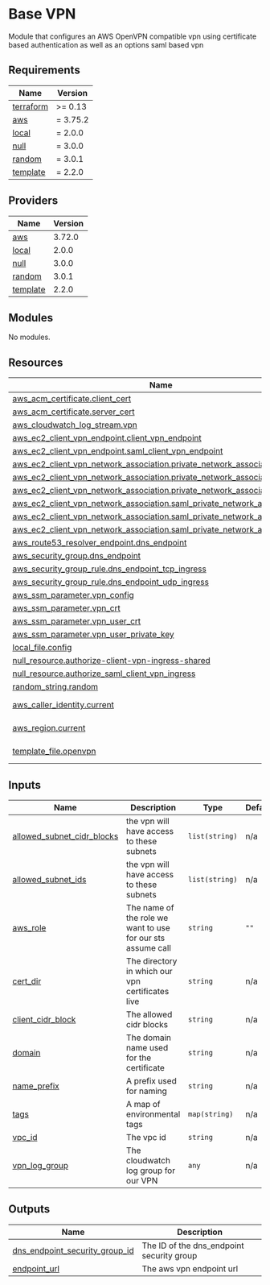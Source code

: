 # Base VPN

Module that configures an AWS OpenVPN compatible vpn using certificate based authentication as well as an
options saml based vpn

<!-- BEGIN_TF_DOCS -->
## Requirements

| Name | Version |
|------|---------|
| <a name="requirement_terraform"></a> [terraform](#requirement\_terraform) | >= 0.13 |
| <a name="requirement_aws"></a> [aws](#requirement\_aws) | = 3.75.2 |
| <a name="requirement_local"></a> [local](#requirement\_local) | = 2.0.0 |
| <a name="requirement_null"></a> [null](#requirement\_null) | = 3.0.0 |
| <a name="requirement_random"></a> [random](#requirement\_random) | = 3.0.1 |
| <a name="requirement_template"></a> [template](#requirement\_template) | = 2.2.0 |

## Providers

| Name | Version |
|------|---------|
| <a name="provider_aws"></a> [aws](#provider\_aws) | 3.72.0 |
| <a name="provider_local"></a> [local](#provider\_local) | 2.0.0 |
| <a name="provider_null"></a> [null](#provider\_null) | 3.0.0 |
| <a name="provider_random"></a> [random](#provider\_random) | 3.0.1 |
| <a name="provider_template"></a> [template](#provider\_template) | 2.2.0 |

## Modules

No modules.

## Resources

| Name | Type |
|------|------|
| [aws_acm_certificate.client_cert](https://registry.terraform.io/providers/hashicorp/aws/3.75.2/docs/resources/acm_certificate) | resource |
| [aws_acm_certificate.server_cert](https://registry.terraform.io/providers/hashicorp/aws/3.75.2/docs/resources/acm_certificate) | resource |
| [aws_cloudwatch_log_stream.vpn](https://registry.terraform.io/providers/hashicorp/aws/3.75.2/docs/resources/cloudwatch_log_stream) | resource |
| [aws_ec2_client_vpn_endpoint.client_vpn_endpoint](https://registry.terraform.io/providers/hashicorp/aws/3.75.2/docs/resources/ec2_client_vpn_endpoint) | resource |
| [aws_ec2_client_vpn_endpoint.saml_client_vpn_endpoint](https://registry.terraform.io/providers/hashicorp/aws/3.75.2/docs/resources/ec2_client_vpn_endpoint) | resource |
| [aws_ec2_client_vpn_network_association.private_network_association_a](https://registry.terraform.io/providers/hashicorp/aws/3.75.2/docs/resources/ec2_client_vpn_network_association) | resource |
| [aws_ec2_client_vpn_network_association.private_network_association_b](https://registry.terraform.io/providers/hashicorp/aws/3.75.2/docs/resources/ec2_client_vpn_network_association) | resource |
| [aws_ec2_client_vpn_network_association.private_network_association_c](https://registry.terraform.io/providers/hashicorp/aws/3.75.2/docs/resources/ec2_client_vpn_network_association) | resource |
| [aws_ec2_client_vpn_network_association.saml_private_network_association_a](https://registry.terraform.io/providers/hashicorp/aws/3.75.2/docs/resources/ec2_client_vpn_network_association) | resource |
| [aws_ec2_client_vpn_network_association.saml_private_network_association_b](https://registry.terraform.io/providers/hashicorp/aws/3.75.2/docs/resources/ec2_client_vpn_network_association) | resource |
| [aws_ec2_client_vpn_network_association.saml_private_network_association_c](https://registry.terraform.io/providers/hashicorp/aws/3.75.2/docs/resources/ec2_client_vpn_network_association) | resource |
| [aws_route53_resolver_endpoint.dns_endpoint](https://registry.terraform.io/providers/hashicorp/aws/3.75.2/docs/resources/route53_resolver_endpoint) | resource |
| [aws_security_group.dns_endpoint](https://registry.terraform.io/providers/hashicorp/aws/3.75.2/docs/resources/security_group) | resource |
| [aws_security_group_rule.dns_endpoint_tcp_ingress](https://registry.terraform.io/providers/hashicorp/aws/3.75.2/docs/resources/security_group_rule) | resource |
| [aws_security_group_rule.dns_endpoint_udp_ingress](https://registry.terraform.io/providers/hashicorp/aws/3.75.2/docs/resources/security_group_rule) | resource |
| [aws_ssm_parameter.vpn_config](https://registry.terraform.io/providers/hashicorp/aws/3.75.2/docs/resources/ssm_parameter) | resource |
| [aws_ssm_parameter.vpn_crt](https://registry.terraform.io/providers/hashicorp/aws/3.75.2/docs/resources/ssm_parameter) | resource |
| [aws_ssm_parameter.vpn_user_crt](https://registry.terraform.io/providers/hashicorp/aws/3.75.2/docs/resources/ssm_parameter) | resource |
| [aws_ssm_parameter.vpn_user_private_key](https://registry.terraform.io/providers/hashicorp/aws/3.75.2/docs/resources/ssm_parameter) | resource |
| [local_file.config](https://registry.terraform.io/providers/hashicorp/local/2.0.0/docs/resources/file) | resource |
| [null_resource.authorize-client-vpn-ingress-shared](https://registry.terraform.io/providers/hashicorp/null/3.0.0/docs/resources/resource) | resource |
| [null_resource.authorize_saml_client_vpn_ingress](https://registry.terraform.io/providers/hashicorp/null/3.0.0/docs/resources/resource) | resource |
| [random_string.random](https://registry.terraform.io/providers/hashicorp/random/3.0.1/docs/resources/string) | resource |
| [aws_caller_identity.current](https://registry.terraform.io/providers/hashicorp/aws/3.75.2/docs/data-sources/caller_identity) | data source |
| [aws_region.current](https://registry.terraform.io/providers/hashicorp/aws/3.75.2/docs/data-sources/region) | data source |
| [template_file.openvpn](https://registry.terraform.io/providers/hashicorp/template/2.2.0/docs/data-sources/file) | data source |

## Inputs

| Name | Description | Type | Default | Required |
|------|-------------|------|---------|:--------:|
| <a name="input_allowed_subnet_cidr_blocks"></a> [allowed\_subnet\_cidr\_blocks](#input\_allowed\_subnet\_cidr\_blocks) | the vpn will have access to these subnets | `list(string)` | n/a | yes |
| <a name="input_allowed_subnet_ids"></a> [allowed\_subnet\_ids](#input\_allowed\_subnet\_ids) | the vpn will have access to these subnets | `list(string)` | n/a | yes |
| <a name="input_aws_role"></a> [aws\_role](#input\_aws\_role) | The name of the role we want to use for our sts assume call | `string` | `""` | no |
| <a name="input_cert_dir"></a> [cert\_dir](#input\_cert\_dir) | The directory in which our vpn certificates live | `string` | n/a | yes |
| <a name="input_client_cidr_block"></a> [client\_cidr\_block](#input\_client\_cidr\_block) | The allowed cidr blocks | `string` | n/a | yes |
| <a name="input_domain"></a> [domain](#input\_domain) | The domain name used for the certificate | `string` | n/a | yes |
| <a name="input_name_prefix"></a> [name\_prefix](#input\_name\_prefix) | A prefix used for naming | `string` | n/a | yes |
| <a name="input_tags"></a> [tags](#input\_tags) | A map of environmental tags | `map(string)` | n/a | yes |
| <a name="input_vpc_id"></a> [vpc\_id](#input\_vpc\_id) | The vpc id | `string` | n/a | yes |
| <a name="input_vpn_log_group"></a> [vpn\_log\_group](#input\_vpn\_log\_group) | The cloudwatch log group for our VPN | `any` | n/a | yes |

## Outputs

| Name | Description |
|------|-------------|
| <a name="output_dns_endpoint_security_group_id"></a> [dns\_endpoint\_security\_group\_id](#output\_dns\_endpoint\_security\_group\_id) | The ID of the dns\_endpoint security group |
| <a name="output_endpoint_url"></a> [endpoint\_url](#output\_endpoint\_url) | The aws vpn endpoint url |
<!-- END_TF_DOCS -->
